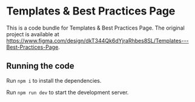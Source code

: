 
  # Templates & Best Practices Page

  This is a code bundle for Templates & Best Practices Page. The original project is available at https://www.figma.com/design/dkT344Qk6dYjraRhbes8SL/Templates---Best-Practices-Page.

  ## Running the code

  Run `npm i` to install the dependencies.

  Run `npm run dev` to start the development server.
  